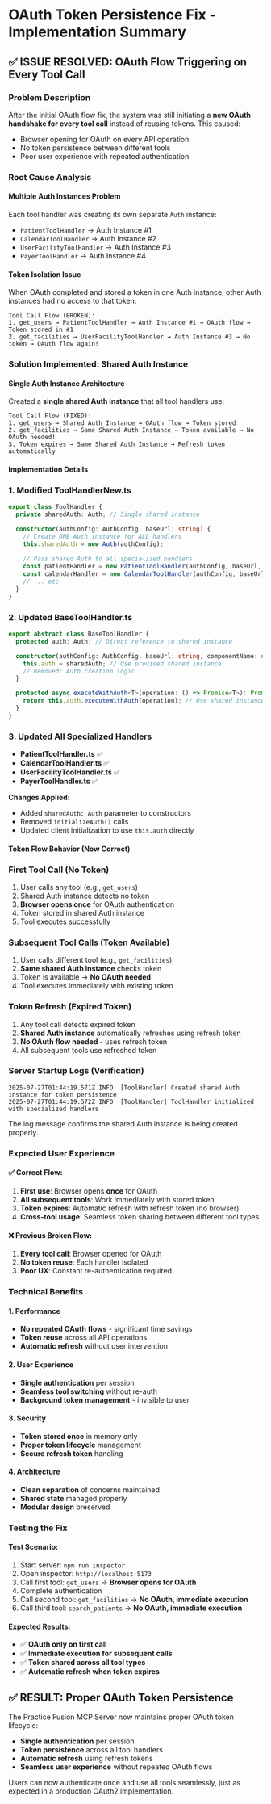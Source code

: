 # OAuth Token Persistence Fix - Implementation Summary

## ✅ **ISSUE RESOLVED**: OAuth Flow Triggering on Every Tool Call

### **Problem Description**
After the initial OAuth flow fix, the system was still initiating a **new OAuth handshake for every tool call** instead of reusing tokens. This caused:
- Browser opening for OAuth on every API operation
- No token persistence between different tools
- Poor user experience with repeated authentication

### **Root Cause Analysis**

#### **Multiple Auth Instances Problem**
Each tool handler was creating its own separate `Auth` instance:
- `PatientToolHandler` → Auth Instance #1
- `CalendarToolHandler` → Auth Instance #2  
- `UserFacilityToolHandler` → Auth Instance #3
- `PayerToolHandler` → Auth Instance #4

#### **Token Isolation Issue**
When OAuth completed and stored a token in one Auth instance, other Auth instances had no access to that token:
```
Tool Call Flow (BROKEN):
1. get_users → PatientToolHandler → Auth Instance #1 → OAuth flow → Token stored in #1
2. get_facilities → UserFacilityToolHandler → Auth Instance #3 → No token → OAuth flow again!
```

### **Solution Implemented: Shared Auth Instance**

#### **Single Auth Instance Architecture**
Created a **single shared Auth instance** that all tool handlers use:
```
Tool Call Flow (FIXED):
1. get_users → Shared Auth Instance → OAuth flow → Token stored
2. get_facilities → Same Shared Auth Instance → Token available → No OAuth needed!
3. Token expires → Same Shared Auth Instance → Refresh token automatically
```

#### **Implementation Details**

### **1. Modified ToolHandlerNew.ts**
```typescript
export class ToolHandler {
  private sharedAuth: Auth; // Single shared instance

  constructor(authConfig: AuthConfig, baseUrl: string) {
    // Create ONE Auth instance for ALL handlers
    this.sharedAuth = new Auth(authConfig);
    
    // Pass shared Auth to all specialized handlers
    const patientHandler = new PatientToolHandler(authConfig, baseUrl, this.sharedAuth);
    const calendarHandler = new CalendarToolHandler(authConfig, baseUrl, this.sharedAuth);
    // ... etc
  }
}
```

### **2. Updated BaseToolHandler.ts**
```typescript
export abstract class BaseToolHandler {
  protected auth: Auth; // Direct reference to shared instance

  constructor(authConfig: AuthConfig, baseUrl: string, componentName: string, sharedAuth: Auth) {
    this.auth = sharedAuth; // Use provided shared instance
    // Removed: Auth creation logic
  }

  protected async executeWithAuth<T>(operation: () => Promise<T>): Promise<T> {
    return this.auth.executeWithAuth(operation); // Use shared instance
  }
}
```

### **3. Updated All Specialized Handlers**
- **PatientToolHandler.ts** ✅
- **CalendarToolHandler.ts** ✅  
- **UserFacilityToolHandler.ts** ✅
- **PayerToolHandler.ts** ✅

**Changes Applied:**
- Added `sharedAuth: Auth` parameter to constructors
- Removed `initializeAuth()` calls
- Updated client initialization to use `this.auth` directly

#### **Token Flow Behavior (Now Correct)**

### **First Tool Call (No Token)**
1. User calls any tool (e.g., `get_users`)
2. Shared Auth instance detects no token
3. **Browser opens once** for OAuth authentication
4. Token stored in shared Auth instance
5. Tool executes successfully

### **Subsequent Tool Calls (Token Available)**
1. User calls different tool (e.g., `get_facilities`)
2. **Same shared Auth instance** checks token
3. Token is available → **No OAuth needed**
4. Tool executes immediately with existing token

### **Token Refresh (Expired Token)**
1. Any tool call detects expired token
2. **Shared Auth instance** automatically refreshes using refresh token
3. **No OAuth flow needed** - uses refresh token
4. All subsequent tools use refreshed token

### **Server Startup Logs (Verification)**
```
2025-07-27T01:44:19.571Z INFO  [ToolHandler] Created shared Auth instance for token persistence
2025-07-27T01:44:19.572Z INFO  [ToolHandler] ToolHandler initialized with specialized handlers
```

The log message confirms the shared Auth instance is being created properly.

### **Expected User Experience**

#### **✅ Correct Flow:**
1. **First use**: Browser opens **once** for OAuth
2. **All subsequent tools**: Work immediately with stored token
3. **Token expires**: Automatic refresh with refresh token (no browser)
4. **Cross-tool usage**: Seamless token sharing between different tool types

#### **❌ Previous Broken Flow:**
1. **Every tool call**: Browser opened for OAuth
2. **No token reuse**: Each handler isolated  
3. **Poor UX**: Constant re-authentication required

### **Technical Benefits**

#### **1. Performance**
- **No repeated OAuth flows** - significant time savings
- **Token reuse** across all API operations
- **Automatic refresh** without user intervention

#### **2. User Experience**  
- **Single authentication** per session
- **Seamless tool switching** without re-auth
- **Background token management** - invisible to user

#### **3. Security**
- **Token stored once** in memory only
- **Proper token lifecycle** management
- **Secure refresh token** handling

#### **4. Architecture**
- **Clean separation** of concerns maintained
- **Shared state** managed properly
- **Modular design** preserved

### **Testing the Fix**

#### **Test Scenario:**
1. Start server: `npm run inspector`
2. Open inspector: `http://localhost:5173`
3. Call first tool: `get_users` → **Browser opens for OAuth**
4. Complete authentication
5. Call second tool: `get_facilities` → **No OAuth, immediate execution**
6. Call third tool: `search_patients` → **No OAuth, immediate execution**

#### **Expected Results:**
- ✅ **OAuth only on first call**
- ✅ **Immediate execution for subsequent calls** 
- ✅ **Token shared across all tool types**
- ✅ **Automatic refresh when token expires**

## **✅ RESULT: Proper OAuth Token Persistence**

The Practice Fusion MCP Server now maintains proper OAuth token lifecycle:
- **Single authentication** per session
- **Token persistence** across all tool handlers
- **Automatic refresh** using refresh tokens
- **Seamless user experience** without repeated OAuth flows

Users can now authenticate once and use all tools seamlessly, just as expected in a production OAuth2 implementation.